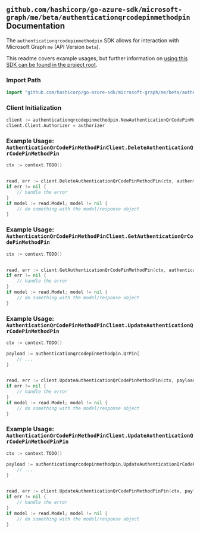 
## `github.com/hashicorp/go-azure-sdk/microsoft-graph/me/beta/authenticationqrcodepinmethodpin` Documentation

The `authenticationqrcodepinmethodpin` SDK allows for interaction with Microsoft Graph `me` (API Version `beta`).

This readme covers example usages, but further information on [using this SDK can be found in the project root](https://github.com/hashicorp/go-azure-sdk/tree/main/docs).

### Import Path

```go
import "github.com/hashicorp/go-azure-sdk/microsoft-graph/me/beta/authenticationqrcodepinmethodpin"
```


### Client Initialization

```go
client := authenticationqrcodepinmethodpin.NewAuthenticationQrCodePinMethodPinClientWithBaseURI("https://graph.microsoft.com")
client.Client.Authorizer = authorizer
```


### Example Usage: `AuthenticationQrCodePinMethodPinClient.DeleteAuthenticationQrCodePinMethodPin`

```go
ctx := context.TODO()


read, err := client.DeleteAuthenticationQrCodePinMethodPin(ctx, authenticationqrcodepinmethodpin.DefaultDeleteAuthenticationQrCodePinMethodPinOperationOptions())
if err != nil {
	// handle the error
}
if model := read.Model; model != nil {
	// do something with the model/response object
}
```


### Example Usage: `AuthenticationQrCodePinMethodPinClient.GetAuthenticationQrCodePinMethodPin`

```go
ctx := context.TODO()


read, err := client.GetAuthenticationQrCodePinMethodPin(ctx, authenticationqrcodepinmethodpin.DefaultGetAuthenticationQrCodePinMethodPinOperationOptions())
if err != nil {
	// handle the error
}
if model := read.Model; model != nil {
	// do something with the model/response object
}
```


### Example Usage: `AuthenticationQrCodePinMethodPinClient.UpdateAuthenticationQrCodePinMethodPin`

```go
ctx := context.TODO()

payload := authenticationqrcodepinmethodpin.QrPin{
	// ...
}


read, err := client.UpdateAuthenticationQrCodePinMethodPin(ctx, payload, authenticationqrcodepinmethodpin.DefaultUpdateAuthenticationQrCodePinMethodPinOperationOptions())
if err != nil {
	// handle the error
}
if model := read.Model; model != nil {
	// do something with the model/response object
}
```


### Example Usage: `AuthenticationQrCodePinMethodPinClient.UpdateAuthenticationQrCodePinMethodPinPin`

```go
ctx := context.TODO()

payload := authenticationqrcodepinmethodpin.UpdateAuthenticationQrCodePinMethodPinPinRequest{
	// ...
}


read, err := client.UpdateAuthenticationQrCodePinMethodPinPin(ctx, payload, authenticationqrcodepinmethodpin.DefaultUpdateAuthenticationQrCodePinMethodPinPinOperationOptions())
if err != nil {
	// handle the error
}
if model := read.Model; model != nil {
	// do something with the model/response object
}
```
